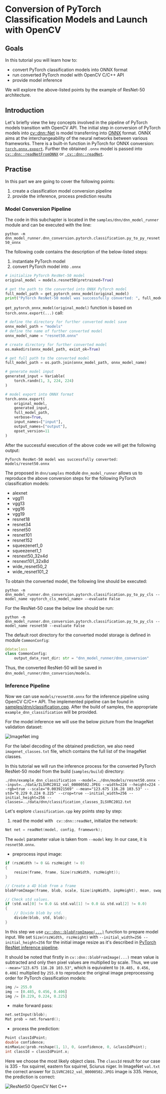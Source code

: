 # Conversion of PyTorch Classification Models and Launch with OpenCV

## Goals
In this tutorial you will learn how to:
* convert PyTorch classification models into ONNX format
* run converted PyTorch model with OpenCV C/C++ API
* provide model inference

We will explore the above-listed points by the example of ResNet-50 architecture.

## Introduction
Let's briefly view the key concepts involved in the pipeline of PyTorch models transition with OpenCV API. The initial step in conversion of PyTorch models into [cv::dnn::Net](https://docs.opencv.org/4.4.0/db/d30/classcv_1_1dnn_1_1Net.html#a82eb4d60b3c396cb85c79d267516cf15)
is model transferring into [ONNX](https://onnx.ai/about.html) format. ONNX aims at the interchangeability of the neural networks between various frameworks. There is a built-in function in PyTorch for ONNX conversion: [``torch.onnx.export``](https://pytorch.org/docs/stable/onnx.html#torch.onnx.export).
Further the obtained ``.onnx`` model is passed into [``cv::dnn::readNetFromONNX``](https://docs.opencv.org/4.4.0/d6/d0f/group__dnn.html#ga7faea56041d10c71dbbd6746ca854197) or [`` cv::dnn::readNet``](https://docs.opencv.org/4.4.0/d6/d0f/group__dnn.html#ga3b34fe7a29494a6a4295c169a7d32422).

## Practise
In this part we are going to cover the following points:
1. create a classification model conversion pipeline
2. provide the inference, process prediction results

### Model Conversion Pipeline
The code in this subchapter is located in the ``samples/dnn/dnn_model_runner`` module and can be executed with the line:

``
python -m dnn_model_runner.dnn_conversion.pytorch.classification.py_to_py_resnet50_onnx
``

The following code contains the description of the below-listed steps:
1. instantiate PyTorch model
2. convert PyTorch model into ``.onnx``

```python
# initialize PyTorch ResNet-50 model
original_model = models.resnet50(pretrained=True)

# get the path to the converted into ONNX PyTorch model
full_model_path = get_pytorch_onnx_model(original_model)
print("PyTorch ResNet-50 model was successfully converted: ", full_model_path)
```

``get_pytorch_onnx_model(original_model)`` function is based on ``torch.onnx.export(...)`` call:

```python
# define the directory for further converted model save
onnx_model_path = "models"
# define the name of further converted model
onnx_model_name = "resnet50.onnx"

# create directory for further converted model
os.makedirs(onnx_model_path, exist_ok=True)

# get full path to the converted model
full_model_path = os.path.join(onnx_model_path, onnx_model_name)

# generate model input
generated_input = Variable(
    torch.randn(1, 3, 224, 224)
)

# model export into ONNX format
torch.onnx.export(
    original_model,
    generated_input,
    full_model_path,
    verbose=True,
    input_names=["input"],
    output_names=["output"],
    opset_version=11
)
```

After the successful execution of the above code we will get the following output:

```
PyTorch ResNet-50 model was successfully converted: models/resnet50.onnx
```

The proposed in ``dnn/samples`` module ``dnn_model_runner`` allows us to reproduce the above conversion steps for the following PyTorch classification models:
* alexnet
* vgg11
* vgg13
* vgg16
* vgg19
* resnet18
* resnet34
* resnet50
* resnet101
* resnet152
* squeezenet1_0
* squeezenet1_1
* resnext50_32x4d
* resnext101_32x8d
* wide_resnet50_2
* wide_resnet101_2

To obtain the converted model, the following line should be executed:

```
python -m dnn_model_runner.dnn_conversion.pytorch.classification.py_to_py_cls --model_name <pytorch_cls_model_name> --evaluate False
```

For the ResNet-50 case the below line should be run:

```
python -m dnn_model_runner.dnn_conversion.pytorch.classification.py_to_py_cls --model_name resnet50 --evaluate False
```

The default root directory for the converted model storage is defined in module ``CommonConfig``:

```python
@dataclass
class CommonConfig:
    output_data_root_dir: str = "dnn_model_runner/dnn_conversion"
```

Thus, the converted ResNet-50 will be saved in ``dnn_model_runner/dnn_conversion/models``.

### Inference Pipeline
Now we can use ```models/resnet50.onnx``` for the inference pipeline using OpenCV C/C++ API. The implemented pipeline can be found in [samples/dnn/classification.cpp](https://github.com/opencv/opencv/blob/master/samples/dnn/classification.cpp).
After the build of samples, the appropriate ``example_dnn_classification`` will be provided.

For the model inference we will use the below picture from the ImageNet validation dataset:

![ImageNet img](images/ILSVRC2012_val_00000502.JPEG)

For the label decoding of the obtained prediction, we also need ``imagenet_classes.txt`` file, which contains the full list of the ImageNet classes.

In this tutorial we will run the inference process for the converted PyTorch ResNet-50 model from the build (``samples/build``) directory:

```
./dnn/example_dnn_classification --model=../dnn/models/resnet50.onnx --input=../data/ILSVRC2012_val_00000502.JPEG --width=224 --height=224 --rgb=true --scale="0.003921569" --mean="123.675 116.28 103.53" --std="0.229 0.224 0.225" --crop=true --initial_width=256 --initial_height=256 --classes=../data/dnn/classification_classes_ILSVRC2012.txt
```

Let's explore ``classification.cpp`` key points step by step:

1. read the model with `` cv::dnn::readNet``, initialize the network:

```cpp
Net net = readNet(model, config, framework);
```

The ``model`` parameter value is taken from ``--model`` key. In our case, it is ``resnet50.onnx``.

* preprocess input image:

```cpp
if (rszWidth != 0 && rszHeight != 0)
{
    resize(frame, frame, Size(rszWidth, rszHeight));
}

// Create a 4D blob from a frame
blobFromImage(frame, blob, scale, Size(inpWidth, inpHeight), mean, swapRB, crop);

// Check std values.
if (std.val[0] != 0.0 && std.val[1] != 0.0 && std.val[2] != 0.0)
{
    // Divide blob by std.
    divide(blob, std, blob);
}
```

In this step we use [``cv::dnn::blobFromImage(...)``](https://docs.opencv.org/4.4.0/d6/d0f/group__dnn.html#ga29f34df9376379a603acd8df581ac8d7) function to prepare model input.
We set ``Size(rszWidth, rszHeight)`` with  ``--initial_width=256 --initial_height=256`` for the initial image resize as it's described in [PyTorch ResNet inference pipeline](https://pytorch.org/hub/pytorch_vision_resnet/).

It should be noted that firstly in ``cv::dnn::blobFromImage(...)`` mean value is subtracted and only then pixel values are multiplied by scale.
Thus, we use ``--mean="123.675 116.28 103.53"``, which is equivalent to ``[0.485, 0.456, 0.406]`` multiplied by ``255.0`` to reproduce the original image preprocessing order for PyTorch classification models:

```python
img /= 255.0
img -= [0.485, 0.456, 0.406]
img /= [0.229, 0.224, 0.225]
```

* make forward pass:

```cpp
net.setInput(blob);
Mat prob = net.forward();
```

* process the prediction:

```cpp
Point classIdPoint;
double confidence;
minMaxLoc(prob.reshape(1, 1), 0, &confidence, 0, &classIdPoint);
int classId = classIdPoint.x;
```

Here we choose the most likely object class. The ``classId`` result for our case is 335 - fox squirrel, eastern fox squirrel, Sciurus niger.
In ImageNet ``val.txt`` the correct answer for ``ILSVRC2012_val_00000502.JPEG`` image is 335. Hence, the prediction is correct:

![ResNet50 OpenCV Net C++](images/opencv_resnet50_test_res_c.png)
